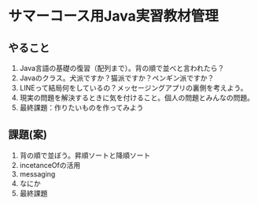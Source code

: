 # サマーコース用Java実習教材管理

## やること

1. Java言語の基礎の復習（配列まで）。背の順で並べと言われたら？
2. Javaのクラス。犬派ですか？猫派ですか？ペンギン派ですか？
3. LINEって結局何をしているの？メッセージングアプリの裏側を考えよう。
4. 現実の問題を解決するときに気を付けること。個人の問題とみんなの問題。
5. 最終課題：作りたいものを作ってみよう

## 課題(案)

1. 背の順で並ぼう。昇順ソートと降順ソート
2. incetanceOfの活用
3. messaging
4. なにか
5. 最終課題